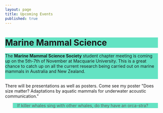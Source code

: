 ```yaml
---
layout: page
title: Upcoming Events
published: true
---
```


<h1 style="background-color: #64e3c3">
Marine Mammal Science
</h1>

<p style="background-color: #64e3c3">
The <strong>Marine Mammal Science Society</strong> student chapter meeting is coming up on the 5th-7th of November at Macquarie University. This is a great chance to catch up on all the current research being carried out on marine mammals in Australia and New Zealand. <br><br>

There will be presentations as well as posters. Come see my poster "Does size matter? Adaptations by aquatic mammals for underwater acoustic communication."
</p>

<blockquote style="background-color: #64e3c3">
If killer whales sing with other whales, do they have an orca-stra?
</blockquote>
